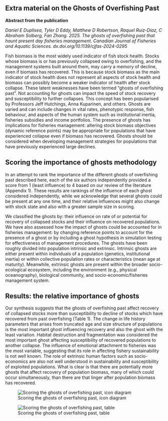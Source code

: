 ## Extra material on the Ghosts of Overfishing Past

**Abstract from the publication**

*Daniel E Duplisea, Tyler D Eddy, Matthew D Robertson, Raquel Ruiz-Díaz,
C Abraham Solberg, Fan Zhang. 2025. The ghosts of overfishing past that
haunt present day fisheries management. Canadian Journal of Fisheries
and Aquatic Sciences. dx.doi.org/10.1139/cjfas-2024-0295*

Fish biomass is the most widely used indicator of fish stock health.
Stocks whose biomass is or has previously collapsed owing to
overfishing, and the management systems built around them, may carry a
memory of decline, even if biomass has recovered. This is because stock
biomass as the main indicator of stock health does not represent all
aspects of stock health and biomass can possibly become a weaker
indicator of health after stock collapse. These latent weaknesses have
been termed “ghosts of overfishing past”. Not accounting for ghosts can
impact the speed of stock recovery and susceptibility to further
collapses. This concept has been popularised by Professors Jeff
Hutchings, Anna Kuparinen, and others. Ghosts are varied and can include
changes in vital rates, phenotypic response, fish behaviour, and aspects
of the human system such as institutional inertia, fisheries subsidies
and income portfolios. The presence of ghosts has implications for
fisheries management: altering stock biomass objectives (dynamic
reference points) may be appropriate for populations that have
experienced collapse even if biomass has recovered. Ghosts should be
considered when developing management strategies for populations that
have previously experienced large declines.

## Scoring the importance of ghosts methodology

In an attempt to rank the importance of the different ghosts of
overfishing past described here, each of the six authors independently
provided a score from 1 (least influence) to 4 based on our review of
the literature (Appendix 1). These results are rankings of the influence
of each ghost considered independently, while we acknowledge that
several ghosts could be present at any one time, and their relative
influences might also change with stock state and also with a greater
sample size in scoring.

We classified the ghosts by: their influence on rate of or potential for
recovery of collapsed stocks and their influence on recovered
populations. We have also assessed how the impact of ghosts could be
accounted for in fisheries management: by changing reference points to
account for the presence of a ghost or by including a ghost hypothesis
in simulation testing for effectiveness of management procedures. The
ghosts have been roughly divided into population intrinsic and
extrinsic. Intrinsic ghosts are either present within individuals of a
population (genetics, institutional inertia) or within collective
population rates or characteristics (mean age at maturity). Meanwhile,
extrinsic ghosts are present within the broader socio-ecological
ecosystem, including the environment (e.g., physical oceanography),
biological community, and socio-economic/fisheries management system.

## Results: the relative importance of ghosts

Our synthesis suggests that the ghosts of overfishing past affect
recovery of collapsed stocks more than susceptibility to decline of
stocks which have recovered from past overfishing (Table 1). The change
in life history parameters that arises from truncated age and size
structure of populations is the most important ghost influencing
recovery and also the ghost with the least variation. Habitat
destruction and fragmentation was considered the most important ghost
affecting susceptibility of recovered populations to another collapse.
The influence of emotional attachment to fisheries was the most
variable, suggesting that its role in affecting fishery sustainability
is not well known. The role of extrinsic human factors such as
socio-economics are also not well understood in sustainability and
susceptibility of exploited populations. What is clear is that there are
potentially more ghosts that affect recovery of population biomass, many
of which could occur simultaneously, than there are that linger after
population biomass has recovered.

<figure>
<img
src="/home/daniel/papers.and.projects/ghosts.overfishing.past/CJFAS.hutchings/Ghosts%20of%20Overfishing%20Past/influence%20of%20ghosts%20icon%20table.png"
alt="Scoring the ghosts of overfishing past, icon diagram" />
<figcaption aria-hidden="true">Scoring the ghosts of overfishing past,
icon diagram</figcaption>
</figure>

<figure>
<img
src="/home/daniel/papers.and.projects/ghosts.overfishing.past/CJFAS.hutchings/Ghosts%20of%20Overfishing%20Past/Ghost%20scores%20table.png"
alt="Scoring the ghosts of overfishing past, table" />
<figcaption aria-hidden="true">Scoring the ghosts of overfishing past,
table</figcaption>
</figure>
